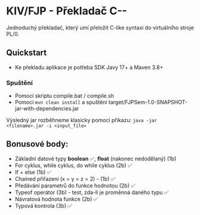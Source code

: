 # KIV/FJP - Překladač C--

Jednoduchý překladač, který umí přeložit C-like syntaxi do
virtuálního stroje PL/0.

## Quickstart

- Ke překladu aplikace je potřeba SDK Javy 17+ a Maven 3.8+

### Spuštění
- Pomocí skriptu compile.bat / compile.sh
- Pomocí `mvn clean install` a spuštění target/FJPSem-1.0-SNAPSHOT-jar-with-dependencies.jar

Výsledný jar rozběhneme klasicky pomocí příkazu: `java -jar <filename>.jar -i <input_file>`


## Bonusové body:

- Základní datové typy **boolean** ✅, **float** (nakonec nedodělaný) (1b)
- For cyklus, while cyklus, do while cyklus (2b) ✅
- If + else (1b) ✅
- Chained přiřazení (x = y = z = 2) - (1b) ✅
- Předávání parametrů do funkce hodnotou (2b) ✅
- Typeof operátor (3b) - test, zda-li je proměnná daného typu ✅
- Návratová hodnota funkce (2b) ✅
- Typová kontrola (3b) ✅
